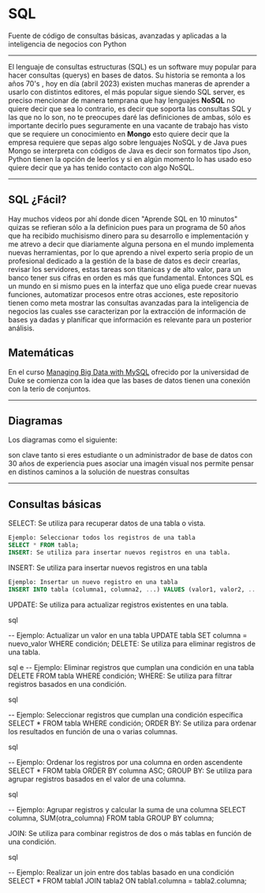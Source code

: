 # SQL
Fuente de código de consultas básicas, avanzadas y aplicadas a la inteligencia de negocios con Python

------------------------------------------------------------------------------------------------------

El lenguaje de consultas estructuras (SQL) es un software muy popular para hacer consultas (querys) en bases de datos. Su historia se remonta a los años 70's , hoy en día (abril 2023) existen muchas maneras de aprender a usarlo con distintos editores, el más popular sigue siendo SQL server, es preciso mencionar de manera temprana que hay lenguajes **NoSQL** no quiere decir que sea lo contrario, es decir que soporta las consultas SQL y las que no lo son, no te preocupes daré las definiciones de ambas, sólo es importante decirlo pues seguramente en una vacante de trabajo has visto que se requiere un conocimiento en **Mongo** esto quiere decir que la empresa requiere que sepas algo sobre lenguajes NoSQL y de Java pues Mongo se interpreta con códigos de Java es decir son formatos tipo Json, Python tienen la opción de leerlos y si en algún momento lo has usado eso quiere decir que ya has tenido contacto con algo NoSQL.

--------------------------------------------------------------------------------------------------------

## SQL ¿Fácil?

Hay muchos videos por ahí donde dicen "Aprende SQL en 10 minutos" quizas se refieran sólo a la definicion pues para un programa de 50 años que ha recibido muchisismo dinero para su desarrollo e implementación y me atrevo a decir que diariamente alguna persona en el mundo implementa nuevas herramientas, por lo que aprendo a nivel experto sería propio de un profesional dedicado a la gestión de la base de datos es decir crearlas, revisar los servidores, estas tareas son titanicas y de alto valor, para un banco tener sus cifras en orden es más que fundamental. Entonces SQL es un mundo en si mismo pues en la interfaz que uno eliga puede crear nuevas funciones, automatizar procesos entre otras acciones, este repositorio tienen como meta mostrar las consultas avanzadas para la inteligencia de negocios las cuales sse caracterizan por la extracción de información de bases ya dadas y planificar que información es relevante para un posterior análisis.

## Matemáticas

En el curso [Managing Big Data with MySQL](https://www.coursera.org/learn/analytics-mysql/home/week/1) ofrecido por la universidad de Duke se comienza con la idea que las bases de datos tienen una conexión con la terío de conjuntos.

---------------------------------------------------------------------------------------------------------------------

## Diagramas 

Los diagramas como el siguiente:


son clave tanto si eres estudiante o un administrador de base de datos con 30 años de experiencia pues asociar una imagén visual  nos permite pensar en distinos caminos a la solución de nuestras consultas 


----

## Consultas básicas

SELECT: Se utiliza para recuperar datos de una tabla o vista.

```sql
Ejemplo: Seleccionar todos los registros de una tabla
SELECT * FROM tabla;
INSERT: Se utiliza para insertar nuevos registros en una tabla.
```
INSERT: Se utiliza para insertar nuevos registros en una tabla

```sql
Ejemplo: Insertar un nuevo registro en una tabla
INSERT INTO tabla (columna1, columna2, ...) VALUES (valor1, valor2, ...);
```

UPDATE: Se utiliza para actualizar registros existentes en una tabla.

sql

-- Ejemplo: Actualizar un valor en una tabla
UPDATE tabla SET columna = nuevo_valor WHERE condición;
DELETE: Se utiliza para eliminar registros de una tabla.

sql
e
-- Ejemplo: Eliminar registros que cumplan una condición en una tabla
DELETE FROM tabla WHERE condición;
WHERE: Se utiliza para filtrar registros basados en una condición.

sql

-- Ejemplo: Seleccionar registros que cumplan una condición específica
SELECT * FROM tabla WHERE condición;
ORDER BY: Se utiliza para ordenar los resultados en función de una o varias columnas.

sql

-- Ejemplo: Ordenar los registros por una columna en orden ascendente
SELECT * FROM tabla ORDER BY columna ASC;
GROUP BY: Se utiliza para agrupar registros basados en el valor de una columna.

sql

-- Ejemplo: Agrupar registros y calcular la suma de una columna
SELECT columna, SUM(otra_columna) FROM tabla GROUP BY columna;

JOIN: Se utiliza para combinar registros de dos o más tablas en función de una condición.

sql

-- Ejemplo: Realizar un join entre dos tablas basado en una condición
SELECT * FROM tabla1 JOIN tabla2 ON tabla1.columna = tabla2.columna;

